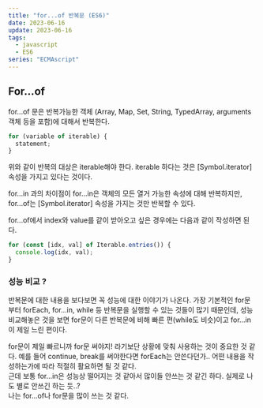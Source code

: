 ```yaml
---
title: "for...of 반복문 (ES6)"
date: 2023-06-16
update: 2023-06-16
tags:
  - javascript
  - ES6
series: "ECMAscript"
---
```


## For...of

for...of 문은 반복가능한 객체 (Array, Map, Set, String, TypedArray, arguments 객체 등을 포함)에 대해서 반복한다.

```javascript
for (variable of iterable) {
  statement;
}
```

위와 같이 반복의 대상은 iterable해야 한다. iterable 하다는 것은 [Symbol.iterator] 속성을 가지고 있다는 것이다.

for...in 과의 차이점이 for...in은 객체의 모든 열거 가능한 속성에 대해 반복하지만,  
for...of는 [Symbol.iterator] 속성을 가지는 것만 반복할 수 있다.

for...of에서 index와 value를 같이 받아오고 싶은 경우에는 다음과 같이 작성하면 된다.

```javascript
for (const [idx, val] of Iterable.entries()) {
  console.log(idx, val);
}
```

### 성능 비교 ?

반복문에 대한 내용을 보다보면 꼭 성능에 대한 이야기가 나온다.
가장 기본적인 for문 부터 forEach, for...in, while 등 반복문을 실행할 수 있는 것들이 많기 때문인데,
성능 비교해놓은 것을 보면 for문이 다른 반복문에 비해 빠른 편(while도 비슷)이고 for...in이 제일 느린 편이다.

for문이 제일 빠르니까 for문 써야지! 라기보단 상황에 맞춰 사용하는 것이 중요한 것 같다.
예를 들어 continue, break를 써야한다면 forEach는 안쓴다던가..
어떤 내용을 작성하는가에 따라 적절히 활요하면 될 것 같다.  
근데 보통 for...in은 성능상 떨어지는 것 같아서 많이들 안쓰는 것 같긴 하다. 실제로 나도 별로 안쓰긴 하는 듯..?  
나는 for...of나 for문을 많이 쓰는 것 같다.
